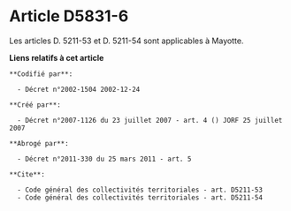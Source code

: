 # Article D5831-6

Les articles D. 5211-53 et D. 5211-54 sont applicables à Mayotte.

**Liens relatifs à cet article**

	**Codifié par**:

	  - Décret n°2002-1504 2002-12-24

	**Créé par**:

	  - Décret n°2007-1126 du 23 juillet 2007 - art. 4 () JORF 25 juillet 2007

	**Abrogé par**:

	  - Décret n°2011-330 du 25 mars 2011 - art. 5

	**Cite**:

	  - Code général des collectivités territoriales - art. D5211-53
	  - Code général des collectivités territoriales - art. D5211-54

